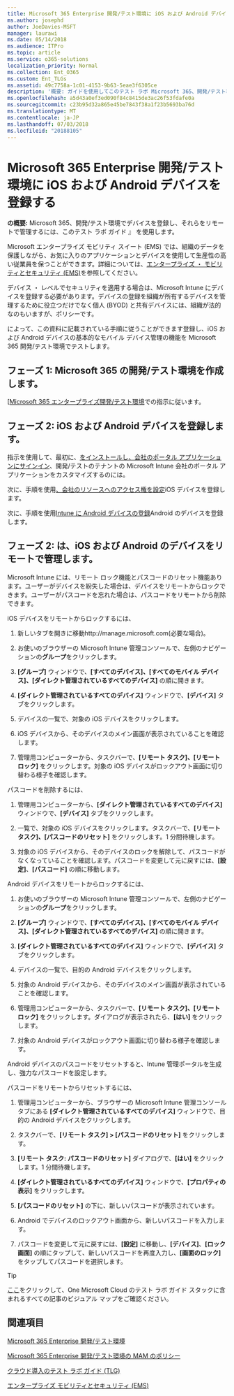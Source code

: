 ```yaml
---
title: Microsoft 365 Enterprise 開発/テスト環境に iOS および Android デバイスを登録する
ms.author: josephd
author: JoeDavies-MSFT
manager: laurawi
ms.date: 05/14/2018
ms.audience: ITPro
ms.topic: article
ms.service: o365-solutions
localization_priority: Normal
ms.collection: Ent_O365
ms.custom: Ent_TLGs
ms.assetid: 49c7758a-1c01-4153-9b63-5eae3f6305ce
description: '概要: ガイドを使用してこのテスト ラボ Microsoft 365、開発/テスト環境でデバイスを登録し、それらをリモートで管理します。'
ms.openlocfilehash: a5d43a0ef3ed090f84c8415de3ac26f53fdafe0a
ms.sourcegitcommit: c23b95d32a865e45be7843f38a1f23b5693ba76d
ms.translationtype: MT
ms.contentlocale: ja-JP
ms.lasthandoff: 07/03/2018
ms.locfileid: "20188105"
---
```

# <a name="enroll-ios-and-android-devices-in-your-microsoft-365-enterprise-devtest-environment"></a>Microsoft 365 Enterprise 開発/テスト環境に iOS および Android デバイスを登録する

 **の概要:** Microsoft 365、開発/テスト環境でデバイスを登録し、それらをリモートで管理するには、このテスト ラボ ガイド 』 を使用します。
  
Microsoft エンタープライズ モビリティ スイート (EMS) では、組織のデータを保護しながら、お気に入りのアプリケーションとデバイスを使用して生産性の高い従業員を保つことができます。詳細については、[エンタープライズ ・ モビリティとセキュリティ (EMS)](https://www.microsoft.com/cloud-platform/enterprise-mobility-security)を参照してください。
  
デバイス ・ レベルでセキュリティを適用する場合は、Microsoft Intune にデバイスを登録する必要があります。デバイスの登録を組織が所有するデバイスを管理するために役立つだけでなく個人 (BYOD) と共有デバイスには、組織が法的なのもいますが、ポリシーです。
  
によって、この資料に記載されている手順に従うことができます登録し、iOS および Android デバイスの基本的なモバイル デバイス管理の機能を Microsoft 365 開発/テスト環境でテストします。
  
## <a name="phase-1-create-your-microsoft-365-devtest-environment"></a>フェーズ 1: Microsoft 365 の開発/テスト環境を作成します。

[[Microsoft 365 エンタープライズ開発/テスト環境](the-microsoft-365-enterprise-dev-test-environment.md)での指示に従います。
  
## <a name="phase-2-enroll-your-ios-and-android-devices"></a>フェーズ 2: iOS および Android デバイスを登録します。

指示を使用して、最初に、[をインストールし、会社のポータル アプリケーションにサインイン](https://docs.microsoft.com/intune-user-help/install-and-sign-in-to-the-intune-company-portal-app-ios)、開発/テストのテナントの Microsoft Intune 会社のポータル アプリケーションをカスタマイズするのには。

次に、手順を使用[、会社のリソースへのアクセス権を設定](https://docs.microsoft.com/intune-user-help/enroll-your-device-in-intune-ios)iOS デバイスを登録します。

次に、手順を使用[Intune に Android デバイスの登録](https://docs.microsoft.com/intune-user-help/enroll-your-device-in-intune-android)Android のデバイスを登録します。

## <a name="phase-2-manage-your-ios-and-android-devices-remotely"></a>フェーズ 2: は、iOS および Android のデバイスをリモートで管理します。

Microsoft Intune には、リモート ロック機能とパスコードのリセット機能あります。ユーザーがデバイスを紛失した場合は、デバイスをリモートからロックできます。ユーザーがパスコードを忘れた場合は、パスコードをリモートから削除できます。
  
iOS デバイスをリモートからロックするには、
  
1.  新しいタブを開きに移動http://manage.microsoft.com(必要な場合)。 

2.  お使いのブラウザーの Microsoft Intune 管理コンソールで、左側のナビゲーションの**グループ**をクリックします。

3. **[グループ]** ウィンドウで、**[すべてのデバイス]、[すべてのモバイル デバイス]、[ダイレクト管理されているすべてのデバイス]** の順に開きます。
    
4. **[ダイレクト管理されているすべてのデバイス]** ウィンドウで、**[デバイス]** タブをクリックします。
    
5. デバイスの一覧で、対象の iOS デバイスをクリックします。  
    
6. iOS デバイスから、そのデバイスのメイン画面が表示されていることを確認します。  
    
7. 管理用コンピューターから、タスクバーで、**[リモート タスク]、[リモート ロック]** をクリックします。対象の iOS デバイスがロックアウト画面に切り替わる様子を確認します。
    
パスコードを削除するには、
  
1. 管理用コンピューターから、**[ダイレクト管理されているすべてのデバイス]** ウィンドウで、**[デバイス]** タブをクリックします。
    
2. 一覧で、対象の iOS デバイスをクリックします。タスクバーで、**[リモート タスク]、[パスコードのリセット]** をクリックします。1 分間待機します。
    
3. 対象の iOS デバイスから、そのデバイスのロックを解除して、パスコードがなくなっていることを確認します。パスコードを変更して元に戻すには、**[設定]**、**[パスコード]** の順に移動します。
    
Android デバイスをリモートからロックするには、
  
1. お使いのブラウザーの Microsoft Intune 管理コンソールで、左側のナビゲーションの**グループ**をクリックします。
    
2. **[グループ]** ウィンドウで、**[すべてのデバイス]、[すべてのモバイル デバイス]、[ダイレクト管理されているすべてのデバイス]** の順に開きます。
    
3. **[ダイレクト管理されているすべてのデバイス]** ウィンドウで、**[デバイス]** タブをクリックします。
    
4. デバイスの一覧で、目的の Android デバイスをクリックします。  
    
5. 対象の Android デバイスから、そのデバイスのメイン画面が表示されていることを確認します。  
    
6. 管理用コンピューターから、タスクバーで、**[リモート タスク]、[リモート ロック]** をクリックします。ダイアログが表示されたら、**[はい]** をクリックします。
    
7. 対象の Android デバイスがロックアウト画面に切り替わる様子を確認します。
    
Android デバイスのパスコードをリセットすると、Intune 管理ポータルを生成し、強力なパスコードを設定します。
  
パスコードをリモートからリセットするには、
  
1. 管理用コンピューターから、ブラウザーの Microsoft Intune 管理コンソール タブにある **[ダイレクト管理されているすべてのデバイス]** ウィンドウで、目的の Android デバイスをクリックします。
    
2. タスクバーで、**[リモート タスク] > [パスコードのリセット]** をクリックします。
    
3. **[リモート タスク: パスコードのリセット]** ダイアログで、**[はい]** をクリックします。1 分間待機します。
    
4. **[ダイレクト管理されているすべてのデバイス]** ウィンドウで、**[プロパティの表示]** をクリックします。
    
5. **[パスコードのリセット]** の下に、新しいパスコードが表示されています。
    
6. Android でデバイスのロックアウト画面から、新しいパスコードを入力します。  
    
7. パスコードを変更して元に戻すには、**[設定]** に移動し、**[デバイス]**、**[ロック画面]** の順にタップして、新しいパスコードを再度入力し、**[画面のロック]** をタップしてパスコードを選択します。
    

> [!TIP]
> [ここ](http://aka.ms/catlgstack)をクリックして、One Microsoft Cloud のテスト ラボ ガイド スタックに含まれるすべての記事のビジュアル マップをご確認ください。
  
## <a name="see-also"></a>関連項目

[Microsoft 365 Enterprise 開発/テスト環境](the-microsoft-365-enterprise-dev-test-environment.md)
  
[Microsoft 365 Enterprise 開発/テスト環境の MAM のポリシー](mam-policies-for-your-microsoft-365-enterprise-dev-test-environment.md)
  
[クラウド導入のテスト ラボ ガイド (TLG)](cloud-adoption-test-lab-guides-tlgs.md)

[エンタープライズ モビリティとセキュリティ (EMS)](https://www.microsoft.com/cloud-platform/enterprise-mobility-security)


